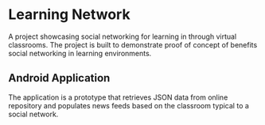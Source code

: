 # Learning Network
A project showcasing social networking for learning in through virtual classrooms. The project is built to demonstrate proof of concept of benefits social networking in learning environments.

## Android Application
The application is a prototype that retrieves JSON data from online repository and populates news feeds based on the classroom typical to a social network.
